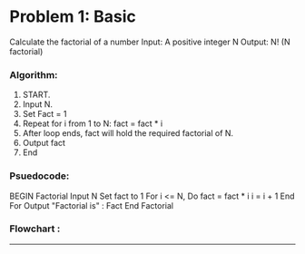 # Problem 1: Basic
Calculate the factorial of a number
Input: A positive integer N
Output: N! (N factorial)

### Algorithm:
1. START.
2. Input N.
3. Set Fact = 1
4. Repeat for i from 1 to N:
    fact = fact * i
5. After loop ends, fact will hold the required factorial of N.
6. Output fact
7. End

### Psuedocode:

BEGIN Factorial
    Input N
    Set fact to 1
    For i <= N, Do 
          fact = fact * i
          i = i + 1
    End For
    Output "Factorial is" : Fact
End Factorial

### Flowchart :


---




    
    

